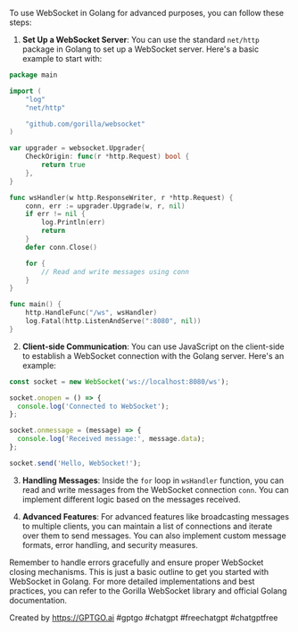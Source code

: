 To use WebSocket in Golang for advanced purposes, you can follow these steps:

1. **Set Up a WebSocket Server**: You can use the standard `net/http` package in Golang to set up a WebSocket server. Here's a basic example to start with:

```go
package main

import (
	"log"
	"net/http"

	"github.com/gorilla/websocket"
)

var upgrader = websocket.Upgrader{
	CheckOrigin: func(r *http.Request) bool {
		return true
	},
}

func wsHandler(w http.ResponseWriter, r *http.Request) {
	conn, err := upgrader.Upgrade(w, r, nil)
	if err != nil {
		log.Println(err)
		return
	}
	defer conn.Close()

	for {
		// Read and write messages using conn
	}
}

func main() {
	http.HandleFunc("/ws", wsHandler)
	log.Fatal(http.ListenAndServe(":8080", nil))
}
```

2. **Client-side Communication**: You can use JavaScript on the client-side to establish a WebSocket connection with the Golang server. Here's an example:


``` js
const socket = new WebSocket('ws://localhost:8080/ws');

socket.onopen = () => {
  console.log('Connected to WebSocket');
};

socket.onmessage = (message) => {
  console.log('Received message:', message.data);
};

socket.send('Hello, WebSocket!');

```


3. **Handling Messages**: Inside the `for` loop in `wsHandler` function, you can read and write messages from the WebSocket connection `conn`. You can implement different logic based on the messages received.

4. **Advanced Features**: For advanced features like broadcasting messages to multiple clients, you can maintain a list of connections and iterate over them to send messages. You can also implement custom message formats, error handling, and security measures.

Remember to handle errors gracefully and ensure proper WebSocket closing mechanisms. This is just a basic outline to get you started with WebSocket in Golang. For more detailed implementations and best practices, you can refer to the Gorilla WebSocket library and official Golang documentation.


Created by https://GPTGO.ai
#gptgo #chatgpt #freechatgpt #chatgptfree